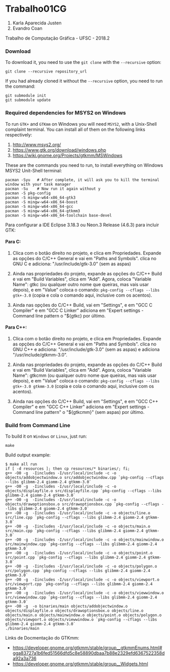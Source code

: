 # Trabalho01CG

1. Karla Aparecida Justen
1. Evandro  Coan

Trabalho de Computação Gráfica - UFSC - 2018.2


### Download

To download it, you need to use the `git clone` with the `--recursive` option:
```
git clone --recursive repository_url
```

If you had already cloned it without the `--recursive` option, you need to run the command:
```
git submodule init
git submodule update
```


### Required dependencies for MSYS2 on Windows

To run `GTK+` and `GTKmm` on Windows you will need `MSYS2`,
with a Unix-Shell complaint terminal.
You can install all of them on the following links respectively:
1. http://www.msys2.org/
1. https://www.gtk.org/download/windows.php
1. https://wiki.gnome.org/Projects/gtkmm/MSWindows

These are the commands you need to run,
to install everything on Windows MSYS2 Unit-Shell terminal:
```
pacman -Syu   # After complete, it will ask you to kill the terminal window with your task manager
pacman -Su    # Now run it again without y
pacman -S pkg-config
pacman -S mingw-w64-x86_64-gtk3
pacman -S mingw-w64-x86_64-boost
pacman -S mingw-w64-x86_64-gcc
pacman -S mingw-w64-x86_64-gtkmm3
pacman -S mingw-w64-x86_64-toolchain base-devel
```


Para configurar a IDE Eclipse 3.18.3 ou Neon.3 Release (4.6.3) para incluir GTK:

#### Para C:

1. Clica com o botão direito no projeto, e clica em Propriedades.
Expande as opções do C/C++ General e vai em "Paths and Symbols".
clica no GNU C e adiciona: "/usr/include/gtk-3.0" (sem as aspas)

2. Ainda nas propriedades do projeto, expande as opções do C/C++ Build e vai em "Build Variables", clica em "Add".
Agora, coloca "Variable Name": gtkc (ou qualquer outro nome que queiras, mas vais usar depois), e em "Value" coloca o comando: `pkg-config --cflags --libs gtk+-3.0` (copia e cola o comando aqui, inclusive com os acentos).

3. Ainda nas opções do C/C++ Build, vai em "Settings", e em "GCC C Compiler" e em "GCC C Linker" adiciona em "Expert settings - Command line pattern o "${gtkc} por último.


#### Para C++:

1. Clica com o botão direito no projeto, e clica em Propriedades.
Expande as opções do C/C++ General e vai em "Paths and Symbols".
clica no GNU C++ e adiciona: "/usr/include/gtk-3.0" (sem as aspas) e adiciona "/usr/include/gtkmm-3.0".

1. Ainda nas propriedades do projeto, expande as opções do C/C++ Build e vai em "Build Variables", clica em "Add".
Agora, coloca "Variable Name": gtkcmm (ou qualquer outro nome que queiras, mas vais usar depois), e em "Value" coloca o comando:  `pkg-config --cflags --libs gtk+-3.0 gtkmm-3.0` (copia e cola o comando aqui, inclusive com os acentos).

1. Ainda nas opções do C/C++ Build, vai em "Settings", e em "GCC C++ Compiler" e em "GCC C++ Linker" adiciona em "Expert settings - Command line pattern"  o "${gtkcmm}" (sem aspas) por último.


### Build from Command Line

To build it on `Windows` or `Linux`, just run:
```
make
```

Build output example:
```
$ make all run
if [ -d resources ]; then cp resources/* binaries/; fi;
g++ -O0 -g  -Iincludes -I/usr/local/include -c -o objects/addobjectwindow.o src/addobjectwindow.cpp `pkg-config --cflags --libs glibmm-2.4 giomm-2.4 gtkmm-3.0`
g++ -O0 -g  -Iincludes -I/usr/local/include -c -o objects/displayfile.o src/displayfile.cpp `pkg-config --cflags --libs glibmm-2.4 giomm-2.4 gtkmm-3.0`
g++ -O0 -g  -Iincludes -I/usr/local/include -c -o objects/drawoptionsbox.o src/drawoptionsbox.cpp `pkg-config --cflags --libs glibmm-2.4 giomm-2.4 gtkmm-3.0`
g++ -O0 -g  -Iincludes -I/usr/local/include -c -o objects/line.o src/line.cpp `pkg-config --cflags --libs glibmm-2.4 giomm-2.4 gtkmm-3.0`
g++ -O0 -g  -Iincludes -I/usr/local/include -c -o objects/main.o src/main.cpp `pkg-config --cflags --libs glibmm-2.4 giomm-2.4 gtkmm-3.0`
g++ -O0 -g  -Iincludes -I/usr/local/include -c -o objects/mainwindow.o src/mainwindow.cpp `pkg-config --cflags --libs glibmm-2.4 giomm-2.4 gtkmm-3.0`
g++ -O0 -g  -Iincludes -I/usr/local/include -c -o objects/point.o src/point.cpp `pkg-config --cflags --libs glibmm-2.4 giomm-2.4 gtkmm-3.0`
g++ -O0 -g  -Iincludes -I/usr/local/include -c -o objects/polygon.o src/polygon.cpp `pkg-config --cflags --libs glibmm-2.4 giomm-2.4 gtkmm-3.0`
g++ -O0 -g  -Iincludes -I/usr/local/include -c -o objects/viewport.o src/viewport.cpp `pkg-config --cflags --libs glibmm-2.4 giomm-2.4 gtkmm-3.0`
g++ -O0 -g  -Iincludes -I/usr/local/include -c -o objects/viewwindow.o src/viewwindow.cpp `pkg-config --cflags --libs glibmm-2.4 giomm-2.4 gtkmm-3.0`
g++ -O0 -g  -o binaries/main objects/addobjectwindow.o objects/displayfile.o objects/drawoptionsbox.o objects/line.o objects/main.o objects/mainwindow.o objects/point.o objects/polygon.o objects/viewport.o objects/viewwindow.o `pkg-config --cflags --libs glibmm-2.4 giomm-2.4 gtkmm-3.0`
./binaries/main
```


Links de Docmentação do GTKmm:
- https://developer.gnome.org/gtkmm/stable/group__gtkmmEnums.html#gga83727a1b6fed51566dfd5c8e58890dbaa7b88e2329efd6367522358da92a3a736
- https://developer.gnome.org/gtkmm/stable/group__Widgets.html

